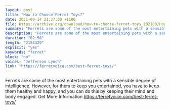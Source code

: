 ```yaml
---
layout: post
title: "How to Choose Ferret Toys?"
date: 2021-09-14 21:37:00 +1100
file: https://archive.org/download/how-to-choose-ferret-toys_202109/How%20to%20Choose%20Ferret%20Toys.mp4
summary: "Ferrets are some of the most entertaining pets with a sensible degree of intelligence."
description: "Ferrets are some of the most entertaining pets with a sensible degree of intelligence. However, for them to keep you entertained, you have to keep them healthy and happy, and you can do this by keeping their mind and body engaged. Get More Information <a href='https://ferretvoice.com/best-ferret-toys/'>https://ferretvoice.com/best-ferret-toys/</a>"
duration: "02:58" 
length: "2154329"
explicit: "yes" 
keywords: "ferret"
block: "no" 
voices: "Jefferson Lynch"
link: "https://ferretvoice.com/best-ferret-toys/"
---
```


Ferrets are some of the most entertaining pets with a sensible degree of intelligence. However, for them to keep you entertained, you have to keep them healthy and happy, and you can do this by keeping their mind and body engaged. Get More Information https://ferretvoice.com/best-ferret-toys/

